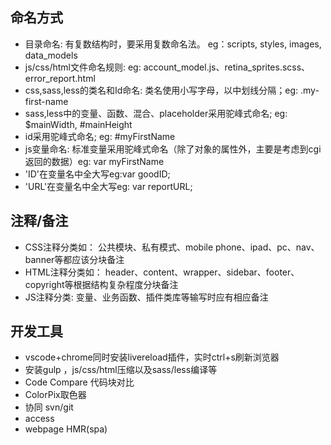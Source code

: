 ## 命名方式

- 目录命名:  有复数结构时，要采用复数命名法。 eg：scripts, styles, images, data_models
- js/css/html文件命名规则:  eg: account_model.js、retina_sprites.scss、error_report.html
- css,sass,less的类名和Id命名:  类名使用小写字母，以中划线分隔；eg: .my-first-name
- sass,less中的变量、函数、混合、placeholder采用驼峰式命名; eg: $mainWidth, #mainHeight 
- id采用驼峰式命名; eg: #myFirstName
- js变量命名: 标准变量采用驼峰式命名（除了对象的属性外，主要是考虑到cgi返回的数据）eg: var myFirstName
- 'ID'在变量名中全大写eg:var goodID;
- 'URL'在变量名中全大写eg: var reportURL;





## 注释/备注

- CSS注释分类如： 公共模块、私有模式、mobile phone、ipad、pc、nav、banner等都应该分块备注
- HTML注释分类如： header、content、wrapper、sidebar、footer、copyright等根据结构复杂程度分块备注
- JS注释分类:  变量、业务函数、插件类库等输写时应有相应备注









## 开发工具

- vscode+chrome同时安装livereload插件，实时ctrl+s刷新浏览器
- 安装gulp ，js/css/html压缩以及sass/less编译等
- Code Compare 代码块对比
- ColorPix取色器
- 协同 svn/git
- access
- webpage  HMR(spa)